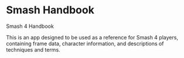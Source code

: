 # Smash Handbook
Smash 4 Handbook

This is an app designed to be used as a reference for Smash 4 players, containing frame data, character information, and descriptions of techniques and terms.

